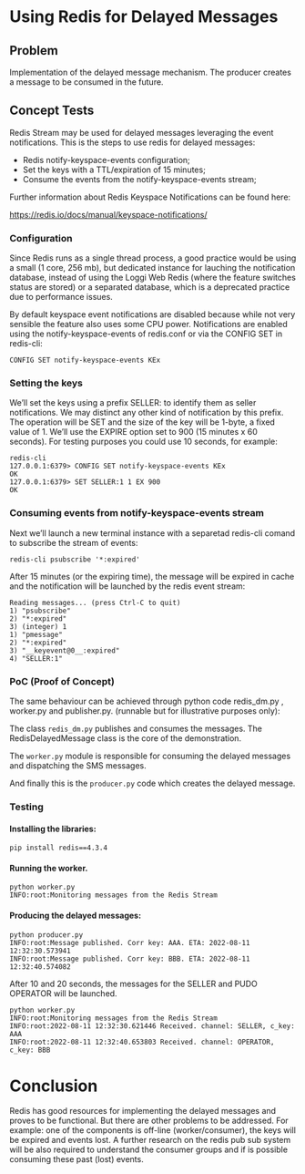 # Using Redis for Delayed Messages


## Problem

Implementation of the delayed message mechanism. The producer creates a message to be consumed in the future.



## Concept Tests


Redis Stream may be used for delayed messages leveraging the event notifications. This is the steps to use redis for delayed messages:

- Redis notify-keyspace-events configuration;
- Set the keys with a TTL/expiration of 15 minutes;
- Consume the events from the  notify-keyspace-events stream;

Further information about Redis Keyspace Notifications can be found here:

https://redis.io/docs/manual/keyspace-notifications/ 



### Configuration

Since Redis runs as a single thread process, a good practice would be using a small (1 core, 256 mb), but dedicated instance for lauching the notification database, instead of using the Loggi Web Redis (where the feature switches status are stored) or a separated database, which is a deprecated practice due to performance issues.  

By default keyspace event notifications are disabled because while not very sensible the feature also uses some CPU power. Notifications are enabled using the notify-keyspace-events of redis.conf or via the CONFIG SET in redis-cli:


```
CONFIG SET notify-keyspace-events KEx
```

### Setting the keys

We’ll set the keys using a prefix SELLER: to identify them as seller notifications. We may distinct any other kind of notification by this prefix. The operation will be SET and the size of the key will be 1-byte, a fixed value of 1. We’ll use the EXPIRE option set to 900 (15 minutes x 60 seconds). For testing purposes you could use 10 seconds, for example:

```
redis-cli
127.0.0.1:6379> CONFIG SET notify-keyspace-events KEx
OK
127.0.0.1:6379> SET SELLER:1 1 EX 900
OK
```

### Consuming events from notify-keyspace-events stream

Next we’ll launch a new terminal instance with a separetad redis-cli comand to subscribe the stream of events:

```
redis-cli psubscribe '*:expired'
```


After 15 minutes (or the expiring time), the message will be expired in cache and the notification will be launched by the redis event stream:

```
Reading messages... (press Ctrl-C to quit)
1) "psubscribe"
2) "*:expired"
3) (integer) 1
1) "pmessage"
2) "*:expired"
3) "__keyevent@0__:expired"
4) "SELLER:1"
```


### PoC (Proof of Concept)

The same behaviour can be achieved through python code redis_dm.py , worker.py and publisher.py. (runnable but for illustrative purposes only):

The class `redis_dm.py` publishes and consumes the messages. The RedisDelayedMessage class is the core of the demonstration.

The `worker.py` module is responsible for consuming the delayed messages and dispatching the SMS messages.

And finally this is the `producer.py` code which creates the delayed message.



### Testing


#### Installing the libraries:

```
pip install redis==4.3.4
```

#### Running the worker.

```
python worker.py 
INFO:root:Monitoring messages from the Redis Stream
```


#### Producing the delayed messages:

```
python producer.py 
INFO:root:Message published. Corr key: AAA. ETA: 2022-08-11 12:32:30.573941
INFO:root:Message published. Corr key: BBB. ETA: 2022-08-11 12:32:40.574082
``` 

After 10 and 20 seconds, the messages for the SELLER and PUDO OPERATOR will be launched.

```
python worker.py 
INFO:root:Monitoring messages from the Redis Stream
INFO:root:2022-08-11 12:32:30.621446 Received. channel: SELLER, c_key: AAA
INFO:root:2022-08-11 12:32:40.653803 Received. channel: OPERATOR, c_key: BBB
```

# Conclusion

Redis has good resources for implementing the delayed messages and proves to be functional. But there are other problems to be addressed. For example: one of the components is off-line (worker/consumer), the keys will be expired and events lost. A further research on the redis pub sub system will be also required to understand the consumer groups and if is possible consuming these past (lost) events.